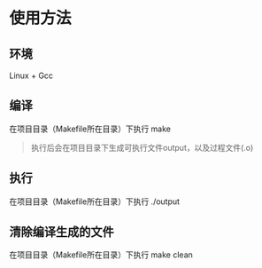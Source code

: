# 使用方法

## 环境

Linux + Gcc

## 编译

在项目目录（Makefile所在目录）下执行
    make
> 执行后会在项目目录下生成可执行文件output，以及过程文件(.o)

## 执行

在项目目录（Makefile所在目录）下执行
    ./output

## 清除编译生成的文件

在项目目录（Makefile所在目录）下执行
    make clean

